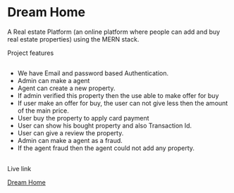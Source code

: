 # Dream Home

A Real estate Platform (an online platform where people can add and buy real estate
properties) using the MERN stack.

Project features
##

- We have Email and password based Authentication.
- Admin can make a agent
- Agent can create a new property.
- If admin verified this property then the use able to make offer for buy
- If user make an offer for buy, the user can not give less then the amount of the main price.
- User buy the property to apply card payment
- User can show his bought property and also Transaction Id.
- User can give a review the property.
- Admin can make a agent as a fraud.
- If the agent fraud then the agent could not add any property.

##

Live link

[Dream Home](https://dream-home.surge.sh/)